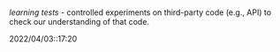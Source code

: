 # 
_learning tests_  - controlled experiments on third-party code (e.g., API) to check our understanding of that code.


2022/04/03::17:20